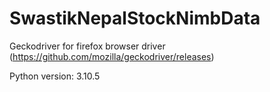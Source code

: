 # SwastikNepalStockNimbData

Geckodriver for firefox browser driver (https://github.com/mozilla/geckodriver/releases)


Python version: 3.10.5